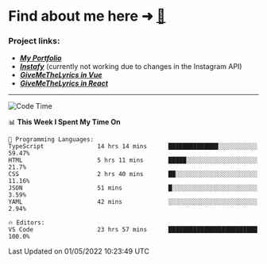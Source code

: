 # Find about me here ➜ [🧑](https://pauabella.dev)

### Project links:
- ***[My Portfolio](https://pauabella.dev)***
- ***[Instafy](https://instafy.me)*** (currently not working due to changes in the Instagram API)
- ***[GiveMeTheLyrics in Vue](https://lyrics.pauabella.dev)***
- ***[GiveMeTheLyrics in React](https://pauabella.dev/GiveMeTheLyrics)***

---
<!--START_SECTION:waka-->
![Code Time](http://img.shields.io/badge/Code%20Time-995%20hrs%2046%20mins-blue)

📊 **This Week I Spent My Time On** 

```text
💬 Programming Languages: 
TypeScript               14 hrs 14 mins      ██████████████░░░░░░░░░░░   59.47% 
HTML                     5 hrs 11 mins       █████░░░░░░░░░░░░░░░░░░░░   21.7% 
CSS                      2 hrs 40 mins       ██░░░░░░░░░░░░░░░░░░░░░░░   11.16% 
JSON                     51 mins             █░░░░░░░░░░░░░░░░░░░░░░░░   3.59% 
YAML                     42 mins             ░░░░░░░░░░░░░░░░░░░░░░░░░   2.94%

🔥 Editors: 
VS Code                  23 hrs 57 mins      █████████████████████████   100.0%

```


 Last Updated on 01/05/2022 10:23:49 UTC
<!--END_SECTION:waka-->
